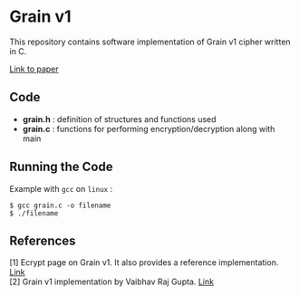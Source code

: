 # Grain v1
This repository contains software implementation of Grain v1 cipher written in C.

[Link to paper](http://www.ecrypt.eu.org/stream/p3ciphers/grain/Grain_p3.pdf "GRAIN v1")

## Code
* __grain.h__ : definition of structures and functions used
* __grain.c__ : functions for performing encryption/decryption along with main

## Running the Code
Example with `gcc` on `linux` :
```
$ gcc grain.c -o filename
$ ./filename
 ```
## References
[1] Ecrypt page on Grain v1. It also provides a reference implementation. [Link](http://www.ecrypt.eu.org/stream/e2-grain.html)\
[2] Grain v1 implementation by Vaibhav Raj Gupta. [Link](https://github.com/gvaibhavraj2/grainv1cipher)
